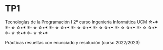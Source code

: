 # TP1
Tecnologías de la Programación I 
2º curso Ingeniería Informática UCM
☆⭑✶ ❅⋆ ✫ ☆⭑✶ ❅⋆ ✫ ☆⭑✶ ❅⋆ ✫ ☆⭑✶ ❅⋆ ✫ ☆⭑✶ ❅⋆ ✫ ☆⭑✶ ❅⋆ ✫ ☆⭑✶ ❅⋆ ✫ ☆⭑✶ ❅⋆ ✫ ☆⭑✶ ❅⋆ ✫ ☆⭑✶

Prácticas resueltas con enunciado y resolución (curso 2022/2023)
